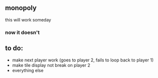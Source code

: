 ## monopoly
this will work someday
### now it doesn't

## to do:
* make next player work (goes to player 2, fails to loop back to player 1)
* make tile display not break on player 2
* everything else